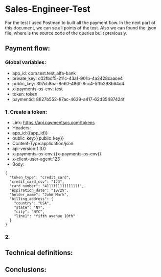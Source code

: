 # Sales-Engineer-Test

For the test I used Postman to built all the payment flow. In the next part of this document, we can se all points of the test. Also we can found the .json file, where is the source code of the queries built previously. 



## Payment flow:
### Global variables:
- app_id: com.test.test_alfa-bank
- private_key: c02fbcf5-211c-43a1-901b-4a3428caace4
- public_key: 307cb8ba-8e60-486f-8cc4-5ffb298b64d4
- x-payments-os-env:  test
- token: token
- paymentid: 8827b552-87ac-4639-a417-62d35487424f
### 1. Create a token:
- Link: https://api.paymentsos.com/tokens
- Headers:
- app_id:{{app_id}}
- public_key:{{public_key}}
- Content-Type:application/json
- api-version:1.3.0
- x-payments-os-env:{{x-payments-os-env}}
- x-client-user-agent:123
- Body:
```
{
  "token_type": "credit_card",
  "credit_card_cvv": "123",
  "card_number": "4111111111111111",
  "expiration_date": "10/29",
  "holder_name": "John Mark",
  "billing_address": {
    "country": "USA",
    "state": "NY",
    "city": "NYC",
    "line1": "fifth avenue 10th"
  }
}
```

### 2. 

## Technical definitions:

## Conclusions:
